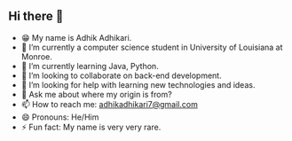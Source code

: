 ## Hi there 👋
- 😁 My name is Adhik Adhikari.
- 🔭 I’m currently a computer science student in University of Louisiana at Monroe.
- 🌱 I’m currently learning Java, Python.
- 👯 I’m looking to collaborate on back-end development.
- 🤔 I’m looking for help with learning new technologies and ideas.
- 💬 Ask me about where my origin is from?
- 📫 How to reach me: adhikadhikari7@gmail.com
- 😄 Pronouns: He/Him
- ⚡ Fun fact: My name is very very rare.
